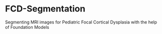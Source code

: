 # FCD-Segmentation
Segmenting MRI images for Pediatric Focal Cortical Dysplasia with the help of Foundation Models
